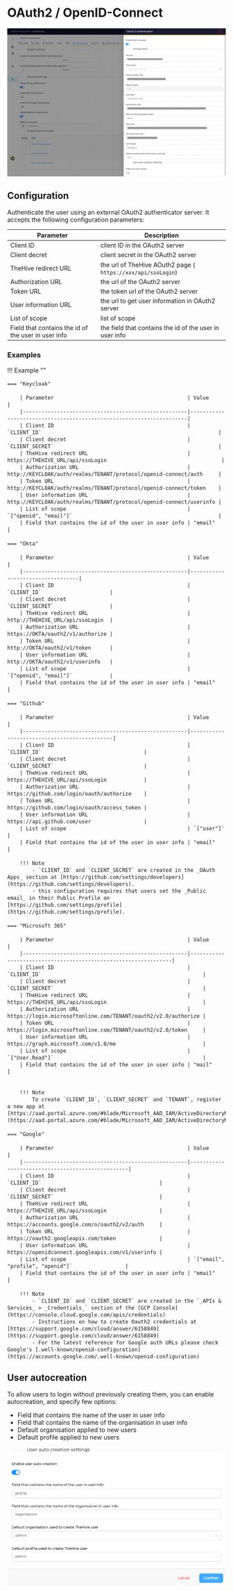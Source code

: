 # OAuth2 / OpenID-Connect

![OAuth2 configuration page](./images/authentication-oauth2-1.png)


## Configuration

Authenticate the user using an external OAuth2 authenticator server. It accepts the following configuration parameters:

| Parameter                                           | Description                                                  |
|-----------------------------------------------------|--------------------------------------------------------------|
| Client ID                                           | client ID in the OAuth2 server                               |
| Client decret                                       | client secret in the OAuth2 server                           |
| TheHive redirect URL                                | the url of TheHive AOuth2 page ( `https://xxx/api/ssoLogin`) |
| Authorization URL                                   | the url of the OAuth2 server                                 |
| Token URL                                           | the token url of the OAuth2 server                           |
| User information URL                                | the url to get user information in OAuth2 server             |
| List of scope                                       | list of scope                                                |
| Field that contains the id of the user in user info | the field that contains the id of the user in user info      |


### Examples

!!! Example ""

    === "Keycloak"

        | Parameter                                           | Value                                                               |
        |-----------------------------------------------------|---------------------------------------------------------------------|
        | Client ID                                           | `CLIENT_ID`                                                         |
        | Client decret                                       | `CLIENT_SECRET`                                                     |
        | TheHive redirect URL                                | https://THEHIVE_URL/api/ssoLogin                                     |
        | Authorization URL                                   | http://KEYCLOAK/auth/realms/TENANT/protocol/openid-connect/auth     |
        | Token URL                                           | http://KEYCLOAK/auth/realms/TENANT/protocol/openid-connect/token    |
        | User information URL                                | http://KEYCLOAK/auth/realms/TENANT/protocol/openid-connect/userinfo |
        | List of scope                                       | `["openid", "email"]`                                               |
        | Field that contains the id of the user in user info | "email"                                                             |
        
    === "Okta"

        | Parameter                                           | Value                            |
        |-----------------------------------------------------|----------------------------------|
        | Client ID                                           | `CLIENT_ID`                      |
        | Client decret                                       | `CLIENT_SECRET`                  |
        | TheHive redirect URL                                | http://THEHIVE_URL/api/ssoLogin  |
        | Authorization URL                                   | https://OKTA/oauth2/v1/authorize |
        | Token URL                                           | http://OKTA/oauth2/v1/token      |
        | User information URL                                | http://OKTA/oauth2/v1/userinfo   |
        | List of scope                                       | `["openid", "email"]`            |
        | Field that contains the id of the user in user info | "email"                          |

    === "Github"

        | Parameter                                           | Value                                       |
        |-----------------------------------------------------|---------------------------------------------|
        | Client ID                                           | `CLIENT_ID`                                 |
        | Client decret                                       | `CLIENT_SECRET`                             |
        | TheHive redirect URL                                | https://THEHIVE_URL/api/ssoLogin            |
        | Authorization URL                                   | https://github.com/login/oauth/authorize    |
        | Token URL                                           | https://github.com/login/oauth/access_token |
        | User information URL                                | https://api.github.com/user                 |
        | List of scope                                       | `["user"]`                                  |
        | Field that contains the id of the user in user info | "email"                                     |
        
        !!! Note
            - `CLIENT_ID` and `CLIENT_SECRET` are created in the _OAuth Apps_ section at [https://github.com/settings/developers](https://github.com/settings/developers).
            - this configuration requires that users set the _Public email_ in their Public Profile on [https://github.com/settings/profile](https://github.com/settings/profile).

    === "Microsoft 365" 

        | Parameter                                           | Value                                                          |
        |-----------------------------------------------------|----------------------------------------------------------------|
        | Client ID                                           | `CLIENT_ID`                                                    |
        | Client decret                                       | `CLIENT_SECRET`                                                |
        | TheHive redirect URL                                | https://THEHIVE_URL/api/ssoLogin                               |
        | Authorization URL                                   | https://login.microsoftonline.com/TENANT/oauth2/v2.0/authorize |
        | Token URL                                           | https://login.microsoftonline.com/TENANT/oauth2/v2.0/token     |
        | User information URL                                | https://graph.microsoft.com/v1.0/me                            |
        | List of scope                                       | `["User.Read"]`                                                |
        | Field that contains the id of the user in user info | "mail"                                                         |
        

        !!! Note
            To create `CLIENT_ID`, `CLIENT_SECRET` and `TENANT`, register a new app at [https://aad.portal.azure.com/#blade/Microsoft_AAD_IAM/ActiveDirectoryMenuBlade/RegisteredApps](https://aad.portal.azure.com/#blade/Microsoft_AAD_IAM/ActiveDirectoryMenuBlade/RegisteredApps).

    === "Google" 

        | Parameter                                           | Value                                            |
        |-----------------------------------------------------|--------------------------------------------------|
        | Client ID                                           | `CLIENT_ID`                                      |
        | Client decret                                       | `CLIENT_SECRET`                                  |
        | TheHive redirect URL                                | https://THEHIVE_URL/api/ssoLogin                 |
        | Authorization URL                                   | https://accounts.google.com/o/oauth2/v2/auth     |
        | Token URL                                           | https://oauth2.googleapis.com/token              |
        | User information URL                                | https://openidconnect.googleapis.com/v1/userinfo |
        | List of scope                                       | `["email", "profile", "openid"]`                 |
        | Field that contains the id of the user in user info | "email"                                          |
        
        !!! Note
            - `CLIENT_ID` and `CLIENT_SECRET` are created in the `_APIs & Services_ > _Credentials_` section of the [GCP Console](https://console.cloud.google.com/apis/credentials)
            - Instructions on how to create Oauth2 credentials at [https://support.google.com/cloud/answer/6158849](https://support.google.com/cloud/answer/6158849)
            - For the latest reference for Google auth URLs please check Google's [.well-known/openid-configuration](https://accounts.google.com/.well-known/openid-configuration)


## User autocreation

To allow users to login without previously creating them, you can enable autocreation, and specify few options:

* Field that contains the name of the user in user info
* Field that contains the name of the organisation in user info
* Default organisation applied to new users
* Default profile applied to new users


![](./images/authentication-oauth2-2.png)